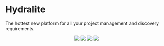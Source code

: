 # Hydralite

The hottest new platform for all your project management and discovery requirements.

<p align="center">
  <img src="https://img.shields.io/badge/version-1.0.0--pre--alpha-ff69b4"> <img src="https://img.shields.io/tokei/lines/github/hydralite/hydralite?color=white&label=lines%20of%20code"> <img src="https://img.shields.io/github/languages/top/hydralite/hydralite?color=%230xfffff"> <img src="https://img.shields.io/github/repo-size/hydralite/hydralite?color=orange">
</p>
